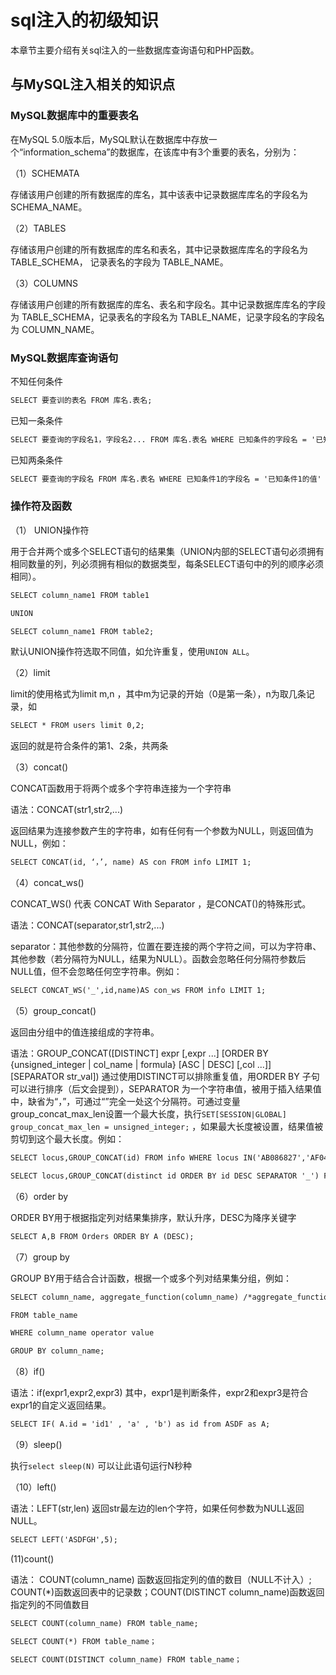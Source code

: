 # sql注入的初级知识

本章节主要介绍有关sql注入的一些数据库查询语句和PHP函数。

## 与MySQL注入相关的知识点

### MySQL数据库中的重要表名

在MySQL 5.0版本后，MySQL默认在数据库中存放一个“information_schema”的数据库，在该库中有3个重要的表名，分别为：

（1）SCHEMATA 

存储该用户创建的所有数据库的库名，其中该表中记录数据库库名的字段名为 SCHEMA_NAME。

（2）TABLES

存储该用户创建的所有数据库的库名和表名，其中记录数据库库名的字段名为 TABLE_SCHEMA， 记录表名的字段为 TABLE_NAME。

（3）COLUMNS

存储该用户创建的所有数据库的库名、表名和字段名。其中记录数据库库名的字段为 TABLE_SCHEMA，记录表名的字段名为 TABLE_NAME，记录字段名的字段名为 COLUMN_NAME。

### MySQL数据库查询语句

不知任何条件

```markdown
SELECT 要查训的表名 FROM 库名.表名;

```

已知一条条件

```markdown
SELECT 要查询的字段名1，字段名2... FROM 库名.表名 WHERE 已知条件的字段名 = '已知条件的值';

```

已知两条条件

```markdown
SELECT 要查询的字段名 FROM 库名.表名 WHERE 已知条件1的字段名 = '已知条件1的值' AND 已知条件2的字段名 = '已知条件2的值;

```

### 操作符及函数

（1） UNION操作符

用于合并两个或多个SELECT语句的结果集（UNION内部的SELECT语句必须拥有相同数量的列，列必须拥有相似的数据类型，每条SELECT语句中的列的顺序必须相同）。

```markdown
SELECT column_name1 FROM table1

UNION

SELECT column_name1 FROM table2;

```

默认UNION操作符选取不同值，如允许重复，使用`UNION ALL`。

（2）limit

limit的使用格式为limit m,n ，其中m为记录的开始（0是第一条），n为取几条记录，如

```markdown
SELECT * FROM users limit 0,2;
```

返回的就是符合条件的第1、2条，共两条

（3）concat()

CONCAT函数用于将两个或多个字符串连接为一个字符串

语法：CONCAT(str1,str2,...)

返回结果为连接参数产生的字符串，如有任何有一个参数为NULL，则返回值为NULL，例如：

```markdown
SELECT CONCAT(id, ‘，’, name) AS con FROM info LIMIT 1;

```

（4）concat_ws()

CONCAT_WS() 代表 CONCAT With Separator ，是CONCAT()的特殊形式。

语法：CONCAT(separator,str1,str2,...)

separator：其他参数的分隔符，位置在要连接的两个字符之间，可以为字符串、其他参数（若分隔符为NULL，结果为NULL）。函数会忽略任何分隔符参数后NULL值，但不会忽略任何空字符串。例如：

```markdown
SELECT CONCAT_WS('_',id,name)AS con_ws FROM info LIMIT 1;

```

（5）group_concat()

返回由分组中的值连接组成的字符串。

语法：GROUP_CONCAT([DISTINCT] expr [,expr ...]  [ORDER BY {unsigned_integer | col_name | formula} [ASC | DESC] [,col ...]] [SEPARATOR str_val])  通过使用DISTINCT可以排除重复值，用ORDER BY 子句可以进行排序（后文会提到），SEPARATOR 为一个字符串值，被用于插入结果值中，缺省为“，”，可通过“”完全一处这个分隔符。可通过变量group_concat_max_len设置一个最大长度，执行`SET[SESSION|GLOBAL] group_concat_max_len = unsigned_integer;` ，如果最大长度被设置，结果值被剪切到这个最大长度。例如：

```markdown
SELECT locus,GROUP_CONCAT(id) FROM info WHERE locus IN('AB086827','AF040764') GROUP BY locus;

SELECT locus,GROUP_CONCAT(distinct id ORDER BY id DESC SEPARATOR '_') FROM info WHERE locus IN('AB086827','AF040764') GROUP BY locus;
```

（6）order by

ORDER BY用于根据指定列对结果集排序，默认升序，DESC为降序关键字

```markdown
SELECT A,B FROM Orders ORDER BY A (DESC);

```

（7）group by

GROUP BY用于结合合计函数，根据一个或多个列对结果集分组，例如：

```markdown
SELECT column_name, aggregate_function(column_name) /*aggregate_function()为聚合函数，常与GROUP BY 搭配使用*/

FROM table_name

WHERE column_name operator value

GROUP BY column_name;

```

（8）if()

语法：if(expr1,expr2,expr3) 其中，expr1是判断条件，expr2和expr3是符合expr1的自定义返回结果。

```markdown
SELECT IF( A.id = 'id1' , 'a' , 'b') as id from ASDF as A;

```

（9）sleep()

执行`select sleep(N)` 可以让此语句运行N秒种

（10）left()

语法：LEFT(str,len) 返回str最左边的len个字符，如果任何参数为NULL返回NULL。

```markdown
SELECT LEFT('ASDFGH',5);

```

(11)count()

语法： COUNT(column_name) 函数返回指定列的值的数目（NULL不计入）; COUNT(*)函数返回表中的记录数；COUNT(DISTINCT column_name)函数返回指定列的不同值数目

```markdown
SELECT COUNT(column_name) FROM table_name;

SELECT COUNT(*) FROM table_name；

SELECT COUNT(DISTINCT column_name) FROM table_name；

```

